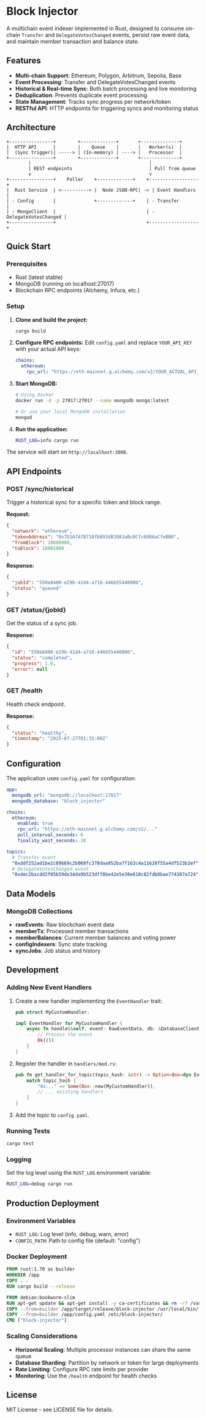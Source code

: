 # Block Injector

A multichain event indexer implemented in Rust, designed to consume on-chain `Transfer` and `DelegateVotesChanged` events, persist raw event data, and maintain member transaction and balance state.

## Features

- **Multi-chain Support**: Ethereum, Polygon, Arbitrum, Sepolia, Base
- **Event Processing**: Transfer and DelegateVotesChanged events
- **Historical & Real-time Sync**: Both batch processing and live monitoring
- **Deduplication**: Prevents duplicate event processing
- **State Management**: Tracks sync progress per network/token
- **RESTful API**: HTTP endpoints for triggering syncs and monitoring status

## Architecture

```
+----------------+        +-------------+       +--------------+
|  HTTP API      |        |    Queue    |       |   Worker(s)  |
|  (Sync trigger)| -----> | (In-memory) | ----> |   Processor  |
+----------------+        +-------------+       +--------------+
        |                                           |
        | REST endpoints                            | Pull from queue
        v                                           v
+----------------+    Poller    +-------------+    +------------------+
|  Rust Service  | <----------> |  Node JSON-RPC| -> | Event Handlers   |
| - Config       |              +-------------+    | - Transfer       |
| - MongoClient  |                                 | - DelegateVotesChanged |
+----------------+                                 +------------------+
```

## Quick Start

### Prerequisites

- Rust (latest stable)
- MongoDB (running on localhost:27017)
- Blockchain RPC endpoints (Alchemy, Infura, etc.)

### Setup

1. **Clone and build the project:**
   ```bash
   cargo build
   ```

2. **Configure RPC endpoints:**
   Edit `config.yaml` and replace `YOUR_API_KEY` with your actual API keys:
   ```yaml
   chains:
     ethereum:
       rpc_url: "https://eth-mainnet.g.alchemy.com/v2/YOUR_ACTUAL_API_KEY"
   ```

3. **Start MongoDB:**
   ```bash
   # Using Docker
   docker run -d -p 27017:27017 --name mongodb mongo:latest
   
   # Or use your local MongoDB installation
   mongod
   ```

4. **Run the application:**
   ```bash
   RUST_LOG=info cargo run
   ```

The service will start on `http://localhost:3000`.

## API Endpoints

### POST /sync/historical
Trigger a historical sync for a specific token and block range.

**Request:**
```json
{
  "network": "ethereum",
  "tokenAddress": "0x7D1AfA7B718fb893dB30A3aBc0Cfc608AaCfeBB0",
  "fromBlock": 18000000,
  "toBlock": 18001000
}
```

**Response:**
```json
{
  "jobId": "550e8400-e29b-41d4-a716-446655440000",
  "status": "queued"
}
```

### GET /status/{jobId}
Get the status of a sync job.

**Response:**
```json
{
  "id": "550e8400-e29b-41d4-a716-446655440000",
  "status": "completed",
  "progress": 1.0,
  "error": null
}
```

### GET /health
Health check endpoint.

**Response:**
```json
{
  "status": "healthy",
  "timestamp": "2025-07-27T01:35:00Z"
}
```

## Configuration

The application uses `config.yaml` for configuration:

```yaml
app:
  mongodb_url: "mongodb://localhost:27017"
  mongodb_database: "block_injector"

chains:
  ethereum:
    enabled: true
    rpc_url: "https://eth-mainnet.g.alchemy.com/v2/..."
    poll_interval_seconds: 6
    finality_wait_seconds: 30

topics:
  # Transfer event
  "0xddf252ad1be2c89b69c2b068fc378daa952ba7f163c4a11628f55a4df523b3ef": "Transfer"
  # DelegateVotesChanged event  
  "0xdec2bacdd2f05b59de34da9b523dff8be42e5e38e818c82fdb0bae774387a724": "DelegateVotesChanged"
```

## Data Models

### MongoDB Collections

- **rawEvents**: Raw blockchain event data
- **memberTx**: Processed member transactions
- **memberBalances**: Current member balances and voting power
- **configIndexers**: Sync state tracking
- **syncJobs**: Job status and history

## Development

### Adding New Event Handlers

1. Create a new handler implementing the `EventHandler` trait:
   ```rust
   pub struct MyCustomHandler;
   
   impl EventHandler for MyCustomHandler {
       async fn handle(&self, event: RawEventData, db: &DatabaseClient) -> Result<(), HandlerError> {
           // Process the event
           Ok(())
       }
   }
   ```

2. Register the handler in `handlers/mod.rs`:
   ```rust
   pub fn get_handler_for_topic(topic_hash: &str) -> Option<Box<dyn EventHandler + Send + Sync>> {
       match topic_hash {
           "0x..." => Some(Box::new(MyCustomHandler)),
           // ... existing handlers
       }
   }
   ```

3. Add the topic to `config.yaml`.

### Running Tests

```bash
cargo test
```

### Logging

Set the log level using the `RUST_LOG` environment variable:
```bash
RUST_LOG=debug cargo run
```

## Production Deployment

### Environment Variables

- `RUST_LOG`: Log level (info, debug, warn, error)
- `CONFIG_PATH`: Path to config file (default: "config")

### Docker Deployment

```dockerfile
FROM rust:1.70 as builder
WORKDIR /app
COPY . .
RUN cargo build --release

FROM debian:bookworm-slim
RUN apt-get update && apt-get install -y ca-certificates && rm -rf /var/lib/apt/lists/*
COPY --from=builder /app/target/release/block-injector /usr/local/bin/
COPY --from=builder /app/config.yaml /etc/block-injector/
CMD ["block-injector"]
```

### Scaling Considerations

- **Horizontal Scaling**: Multiple processor instances can share the same queue
- **Database Sharding**: Partition by network or token for large deployments
- **Rate Limiting**: Configure RPC rate limits per provider
- **Monitoring**: Use the `/health` endpoint for health checks

## License

MIT License - see LICENSE file for details.
